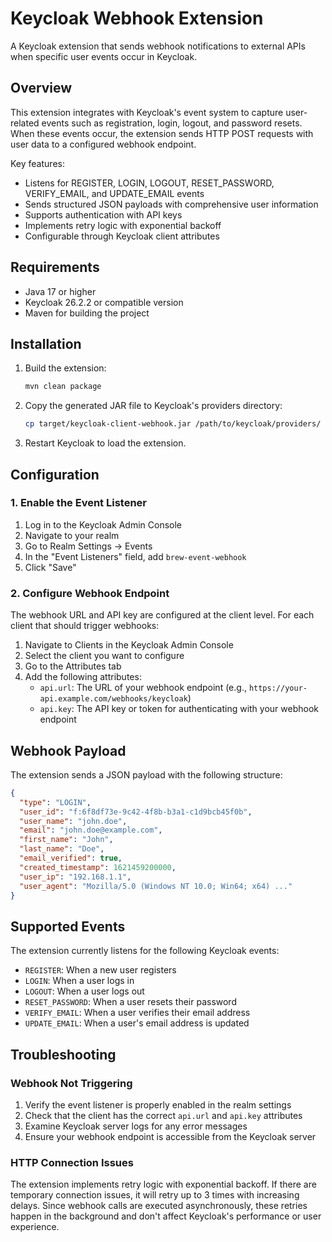 # Keycloak Webhook Extension

A Keycloak extension that sends webhook notifications to external APIs when specific user events occur in Keycloak.

## Overview

This extension integrates with Keycloak's event system to capture user-related events such as registration, login, logout, and password resets. When these events occur, the extension sends HTTP POST requests with user data to a configured webhook endpoint.

Key features:
- Listens for REGISTER, LOGIN, LOGOUT, RESET_PASSWORD, VERIFY_EMAIL, and UPDATE_EMAIL events
- Sends structured JSON payloads with comprehensive user information
- Supports authentication with API keys
- Implements retry logic with exponential backoff
- Configurable through Keycloak client attributes

## Requirements

- Java 17 or higher
- Keycloak 26.2.2 or compatible version
- Maven for building the project

## Installation

1. Build the extension:
   ```bash
   mvn clean package
   ```

2. Copy the generated JAR file to Keycloak's providers directory:
   ```bash
   cp target/keycloak-client-webhook.jar /path/to/keycloak/providers/
   ```

3. Restart Keycloak to load the extension.

## Configuration

### 1. Enable the Event Listener

1. Log in to the Keycloak Admin Console
2. Navigate to your realm
3. Go to Realm Settings → Events
4. In the "Event Listeners" field, add `brew-event-webhook`
5. Click "Save"

### 2. Configure Webhook Endpoint

The webhook URL and API key are configured at the client level. For each client that should trigger webhooks:

1. Navigate to Clients in the Keycloak Admin Console
2. Select the client you want to configure
3. Go to the Attributes tab
4. Add the following attributes:
   - `api.url`: The URL of your webhook endpoint (e.g., `https://your-api.example.com/webhooks/keycloak`)
   - `api.key`: The API key or token for authenticating with your webhook endpoint

## Webhook Payload

The extension sends a JSON payload with the following structure:

```json
{
  "type": "LOGIN",
  "user_id": "f:6f8df73e-9c42-4f8b-b3a1-c1d9bcb45f0b",
  "user_name": "john.doe",
  "email": "john.doe@example.com",
  "first_name": "John",
  "last_name": "Doe",
  "email_verified": true,
  "created_timestamp": 1621459200000,
  "user_ip": "192.168.1.1",
  "user_agent": "Mozilla/5.0 (Windows NT 10.0; Win64; x64) ..."
}
```

## Supported Events

The extension currently listens for the following Keycloak events:
- `REGISTER`: When a new user registers
- `LOGIN`: When a user logs in
- `LOGOUT`: When a user logs out
- `RESET_PASSWORD`: When a user resets their password
- `VERIFY_EMAIL`: When a user verifies their email address
- `UPDATE_EMAIL`: When a user's email address is updated

## Troubleshooting

### Webhook Not Triggering

1. Verify the event listener is properly enabled in the realm settings
2. Check that the client has the correct `api.url` and `api.key` attributes
3. Examine Keycloak server logs for any error messages
4. Ensure your webhook endpoint is accessible from the Keycloak server

### HTTP Connection Issues

The extension implements retry logic with exponential backoff. If there are temporary connection issues, it will retry up to 3 times with increasing delays. Since webhook calls are executed asynchronously, these retries happen in the background and don't affect Keycloak's performance or user experience.
